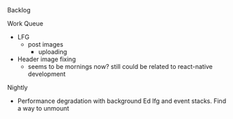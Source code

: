 Backlog

Work Queue
* LFG
  * post images
    * uploading
* Header image fixing
  * seems to be mornings now? still could be related to react-native development

Nightly
* Performance degradation with background Ed lfg and event stacks. Find a way to unmount
